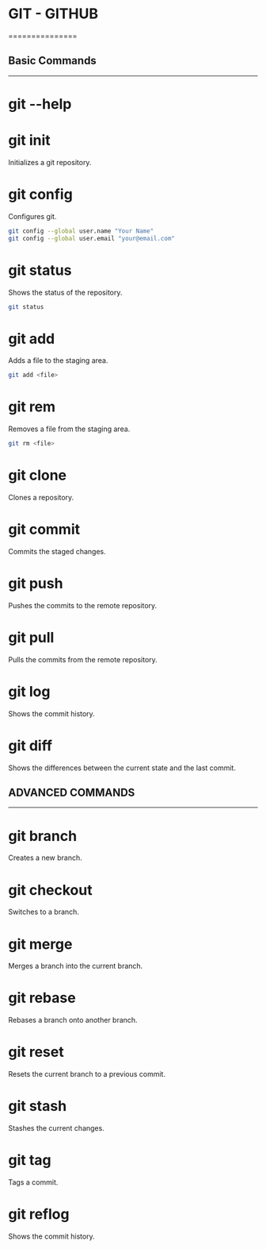 # GIT - GITHUB
===============

## Basic Commands
-----------------

# git --help

# git init
Initializes a git repository.

# git config
Configures git.
```bash
git config --global user.name "Your Name"
git config --global user.email "your@email.com"
```

# git status
Shows the status of the repository.
```bash
git status
```

# git add
Adds a file to the staging area.
```bash
git add <file>
```

# git rem
Removes a file from the staging area.
```bash
git rm <file>
```

# git clone
Clones a repository.



# git commit
Commits the staged changes.

# git push
Pushes the commits to the remote repository.

# git pull
Pulls the commits from the remote repository.


# git log
Shows the commit history.

# git diff
Shows the differences between the current state and the last commit.

## ADVANCED COMMANDS
-------------------

# git branch
Creates a new branch.

# git checkout
Switches to a branch.

# git merge
Merges a branch into the current branch.

# git rebase
Rebases a branch onto another branch.

# git reset
Resets the current branch to a previous commit.

# git stash
Stashes the current changes.

# git tag
Tags a commit.

# git reflog
Shows the commit history.

